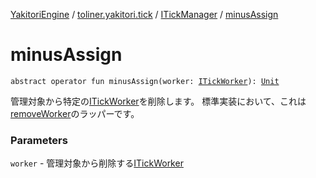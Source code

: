 [YakitoriEngine](../../index.md) / [toliner.yakitori.tick](../index.md) / [ITickManager](index.md) / [minusAssign](./minus-assign.md)

# minusAssign

`abstract operator fun minusAssign(worker: `[`ITickWorker`](../-i-tick-worker/index.md)`): `[`Unit`](https://kotlinlang.org/api/latest/jvm/stdlib/kotlin/-unit/index.html)

管理対象から特定の[ITickWorker](../-i-tick-worker/index.md)を削除します。
標準実装において、これは[removeWorker](remove-worker.md)のラッパーです。

### Parameters

`worker` - 管理対象から削除する[ITickWorker](../-i-tick-worker/index.md)